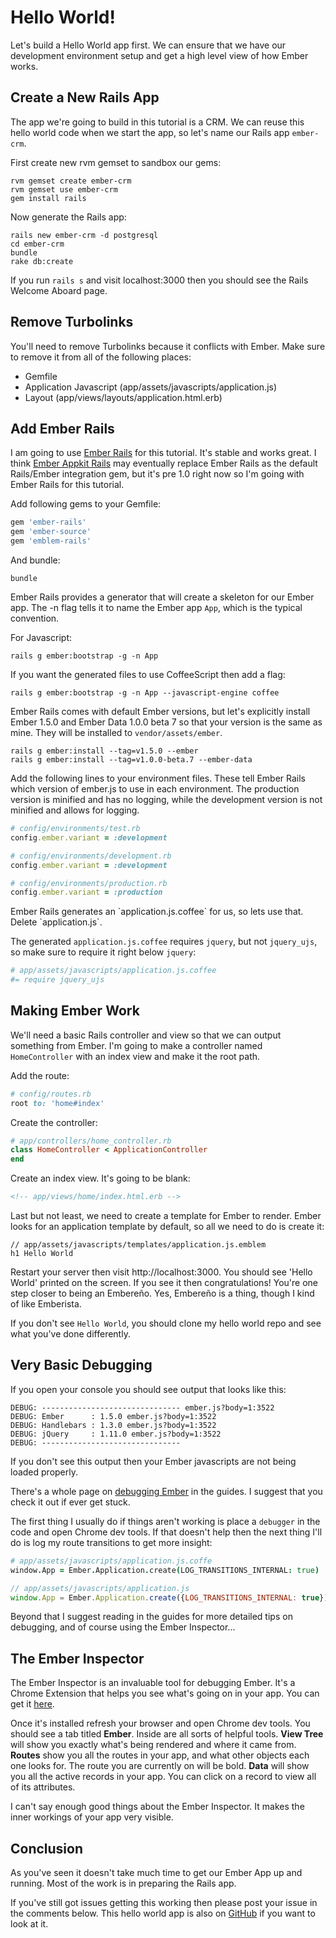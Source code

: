 # Hello World!

Let's build a Hello World app first. We can ensure that we have our development environment setup and get a high level view of how Ember works.

## Create a New Rails App

The app we're going to build in this tutorial is a CRM. We can reuse this hello world code when we start the app, so let's name our Rails app `ember-crm`.

First create new rvm gemset to sandbox our gems:

```shell
rvm gemset create ember-crm
rvm gemset use ember-crm
gem install rails
```

Now generate the Rails app:

```shell
rails new ember-crm -d postgresql
cd ember-crm
bundle
rake db:create
```

If you run `rails s` and visit localhost:3000 then you should see the Rails Welcome Aboard page.

## Remove Turbolinks

You'll need to remove Turbolinks because it conflicts with Ember. Make sure to remove it from all of the following places:

* Gemfile
* Application Javascript (app/assets/javascripts/application.js)
* Layout (app/views/layouts/application.html.erb)

## Add Ember Rails

I am going to use [Ember Rails](https://github.com/emberjs/ember-rails) for this tutorial. It's stable and works great. I think [Ember Appkit Rails](https://github.com/dockyard/ember-appkit-rails) may eventually replace Ember Rails as the default Rails/Ember integration gem, but it's pre 1.0 right now so I'm going with Ember Rails for this tutorial.

Add following gems to your Gemfile:

```ruby
gem 'ember-rails'
gem 'ember-source'
gem 'emblem-rails'
```

And bundle:

```shell
bundle
```

Ember Rails provides a generator that will create a skeleton for our Ember app. The -n flag tells it to name the Ember app `App`, which is the typical convention.

For Javascript:

```shell
rails g ember:bootstrap -g -n App
```

If you want the generated files to use CoffeeScript then add a flag:

```shell
rails g ember:bootstrap -g -n App --javascript-engine coffee
```

Ember Rails comes with default Ember versions, but let's explicitly install Ember 1.5.0 and Ember Data 1.0.0 beta 7 so that your version is the same as mine. They will be installed to `vendor/assets/ember`.

```shell
rails g ember:install --tag=v1.5.0 --ember
rails g ember:install --tag=v1.0.0-beta.7 --ember-data
```

Add the following lines to your environment files. These tell Ember Rails which version of ember.js to use in each environment. The production version is minified and has no logging, while the development version is not minified and allows for logging.

```ruby
# config/environments/test.rb
config.ember.variant = :development

# config/environments/development.rb
config.ember.variant = :development

# config/environments/production.rb
config.ember.variant = :production
```

<p class="coffeescript">
Ember Rails generates an `application.js.coffee` for us, so lets use that. Delete `application.js`.

The generated `application.js.coffee` requires `jquery`, but not `jquery_ujs`, so make sure to require it right below `jquery`:
</p>

```coffee
# app/assets/javascripts/application.js.coffee
#= require jquery_ujs
```

## Making Ember Work

We'll need a basic Rails controller and view so that we can output something from Ember. I'm going to make a controller named `HomeController` with an index view and make it the root path.

Add the route:

```ruby
# config/routes.rb
root to: 'home#index'
```
Create the controller:

```ruby
# app/controllers/home_controller.rb
class HomeController < ApplicationController
end
```

Create an index view. It's going to be blank:

```html
<!-- app/views/home/index.html.erb -->
```

Last but not least, we need to create a template for Ember to render. Ember looks for an application template by default, so all we need to do is create it:

```haml
// app/assets/javascripts/templates/application.js.emblem
h1 Hello World
```

Restart your server then visit http://localhost:3000. You should see 'Hello World' printed on the screen. If you see it then congratulations! You're one step closer to being an Embereño. Yes, Embereño is a thing, though I kind of like Emberista. 

If you don't see `Hello World`, you should clone my hello world repo and see what you've done differently.

## Very Basic Debugging

If you open your console you should see output that looks like this:

```
DEBUG: ------------------------------- ember.js?body=1:3522
DEBUG: Ember      : 1.5.0 ember.js?body=1:3522
DEBUG: Handlebars : 1.3.0 ember.js?body=1:3522
DEBUG: jQuery     : 1.11.0 ember.js?body=1:3522
DEBUG: -------------------------------
```

If you don't see this output then your Ember javascripts are not being loaded properly.

There's a whole page on [debugging Ember](http://emberjs.com/guides/understanding-ember/debugging/) in the guides.  I suggest that you check it out if ever get stuck.

The first thing I usually do if things aren't working is place a `debugger` in the code and open Chrome dev tools. If that doesn't help then the next thing I'll do is log my route transitions to get more insight:

```coffee
# app/assets/javascripts/application.js.coffe
window.App = Ember.Application.create(LOG_TRANSITIONS_INTERNAL: true)
```
```javascript
// app/assets/javascripts/application.js
window.App = Ember.Application.create({LOG_TRANSITIONS_INTERNAL: true})
```

Beyond that I suggest reading in the guides for more detailed tips on debugging, and of course using the Ember Inspector...

## The Ember Inspector

The Ember Inspector is an invaluable tool for debugging Ember. It's a Chrome Extension that helps you see what's going on in your app. You can get it [here](https://chrome.google.com/webstore/detail/ember-inspector/bmdblncegkenkacieihfhpjfppoconhi).

Once it's installed refresh your browser and open Chrome dev tools. You should see a tab titled **Ember**. Inside are all sorts of helpful tools. **View Tree** will show you exactly what's being rendered and where it came from. **Routes** show you all the routes in your app, and what other objects each one looks for. The route you are currently on will be bold. **Data** will show you all the active records in your app. You can click on a record to view all of its attributes.

I can't say enough good things about the Ember Inspector. It makes the inner workings of your app very visible.

## Conclusion

As you've seen it doesn't take much time to get our Ember App up and running. Most of the work is in preparing the Rails app.

If you've still got issues getting this working then please post your issue in the comments below. This hello world app is also on [GitHub](https://github.com/vicramon/ember-hello-world) if you want to look at it.
